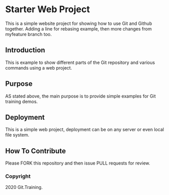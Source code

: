 # Starter Web Project

This is a simple website project for showing how to use Git and Github together. Adding a line for rebasing example, then more changes from myfeature branch too.

## Introduction

This is example to show different parts of the Git repository and various commands using a web project.

## Purpose

AS stated above, the main purpose is to provide simple examples for Git training demos.

## Deployment

This is a simple web project, deployment can be on any server or even local file system.

## How To Contribute

Please FORK this repository and then issue PULL requests for review.

### Copyright

2020 Git.Training.
